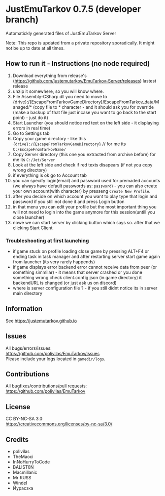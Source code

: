 # JustEmuTarkov 0.7.5 (developer branch)

Automatickly generated files of JustEmuTarkov Server

Note: This repo is updated from a private repository sporadically. It might not be up to date at all times.

## How to run it - Instructions (no node required)

1. Download everything from release's (https://github.com/justemutarkov/EmuTarkov-Server/releases)  lastest release
2. unzip it somewhere, so you will know where.
3. File Assembly-CSharp.dll you need to move to {drive}:/{EscapeFromTarkovGameDirectory}/EscapeFromTarkov_data/Managed/\* (copy file to \* character - and it should ask you for override (make a backup of that file just incase you want to go back to the start point) - just do it)
4. Start Launcher (you should notice red text on the left side - it displaying errors in real time)
5. Go to Settings tab
6. Copy your game directory - like this `{drive}:/{EscapeFromTarkovGameDirectory}` // for me its `C:/EscapeFromTarkovGame/`
7. Copy Server directory (this one you extracted from archive before) for me its `C:/Jet/Server`
8. Look at the left side and check if red texts disapears (if not you copy wrong directory)
9. if everything is ok go to Account tab
10. you can specify login(email) and password used for premaded accounts (we always have default passwords as: `password`) - you can also create your own account(with character) by presseng `Create New Profile`.
11. after you decide on which account you want to play type that login and password if you still not done it and press Login button
12. in that menu you can edit your profile but the most important thing you will not need to login into the game anymore for this session(untill you close launcher)
13. nowe we can start server by clicking button which says so. after that we clicking Start Client

### Troubleshooting at first launching

- if game stuck on profile loading close game by pressing ALT+F4 or ending task in task manager and after restarting server start game again from launcher (its very rarely happends)
- if game displays error backend error cannot receive data from peer (or something simmilar) - it means that server crashed or you done something wrong check client.config.json (in game directory) it backendURL is changed (or just ask us on discord)
- where is server configuration file ? - if you still didnt notice its in server main directory

## Information

See https://justemutarkov.github.io

## Issues

All bugs/errors/issues:<br/>
https://github.com/polivilas/EmuTarkov/issues<br/>
Please include your logs located in `gamedir/logs`.

## Contributions

All bugfixes/contributions/pull requests:<br/>
https://github.com/polivilas/EmuTarkov

## License

CC BY-NC-SA 3.0<br/>
https://creativecommons.org/licenses/by-nc-sa/3.0/

## Credits

- polivilas
- TheMaoci
- InNoHurryToCode
- BALIST0N
- Macmillanic
- Mr RUSS
- Windel
- Йуpасзка
